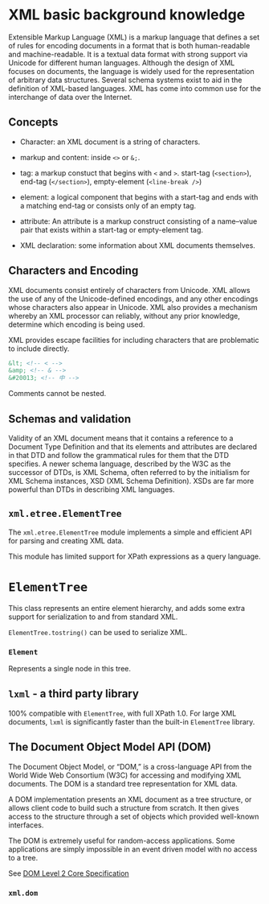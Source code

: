 # XML basic background knowledge

Extensible Markup Language (XML) is a markup language that defines a set of rules for encoding documents in a format that is both human-readable and machine-readable. It is a textual data format with strong support via Unicode for different human languages. Although the design of XML focuses on documents, the language is widely used for the representation of arbitrary data structures. Several schema systems exist to aid in the definition of XML-based languages. XML has come into common use for the interchange of data over the Internet.

## Concepts

- Character: an XML document is a string of characters.

- markup and content: inside `<>` or `&;`.

- tag: a markup constuct that begins with `<` and `>`. start-tag (`<section>`), end-tag (`</section>`), empty-element (`<line-break />`)

- element: a logical component that begins with a start-tag and ends with a matching end-tag or consists only of an empty tag.

- attribute: An attribute is a markup construct consisting of a name–value pair that exists within a start-tag or empty-element tag.

- XML declaration: some information about XML documents themselves.

## Characters and Encoding

XML documents consist entirely of characters from Unicode. XML allows the use of any of the Unicode-defined encodings, and any other encodings whose characters also appear in Unicode. XML also provides a mechanism whereby an XML processor can reliably, without any prior knowledge, determine which encoding is being used.

XML provides escape facilities for including characters that are problematic to include directly.

```xml
&lt; <!-- < -->
&amp; <!-- & -->
&#20013; <!-- 中 -->
```

Comments cannot be nested.

## Schemas and validation

Validity of an XML document means that it contains a reference to a Document Type Definition and that its elements and attributes are declared in that DTD and follow the grammatical rules for them that the DTD specifies. A newer schema language, described by the W3C as the successor of DTDs, is XML Schema, often referred to by the initialism for XML Schema instances, XSD (XML Schema Definition). XSDs are far more powerful than DTDs in describing XML languages.

## `xml.etree.ElementTree`

The `xml.etree.ElementTree` module implements a simple and efficient API for parsing and creating XML data.

This module has limited support for XPath expressions as a query language.

# `ElementTree`

This class represents an entire element hierarchy, and adds some extra support for serialization to and from standard XML.

`ElementTree.tostring()` can be used to serialize XML.

### `Element`

Represents a single node in this tree.


## `lxml` - a third party library

100% compatible with `ElementTree`, with full XPath 1.0. For large XML documents, `lxml` is significantly faster than the built-in `ElementTree` library.

## The Document Object Model API (DOM)

The Document Object Model, or “DOM,” is a cross-language API from the World Wide Web Consortium (W3C) for accessing and modifying XML documents. The DOM is a standard tree representation for XML data.

A DOM implementation presents an XML document as a tree structure, or allows client code to build such a structure from scratch. It then gives access to the structure through a set of objects which provided well-known interfaces.

The DOM is extremely useful for random-access applications. Some applications are simply impossible in an event driven model with no access to a tree.

See [DOM Level 2 Core Specification](https://www.w3.org/TR/2000/REC-DOM-Level-2-Core-20001113/Overview.html#contents)

### `xml.dom`


